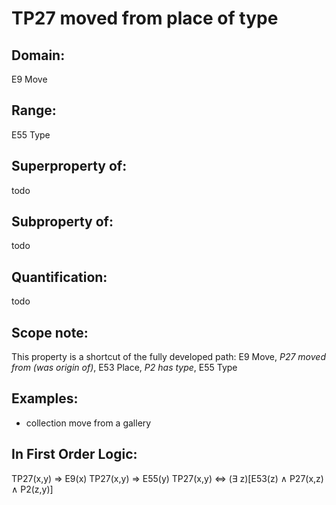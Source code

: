 # TP27 moved from place of type

## Domain: 

E9 Move

## Range: 

E55 Type

## Superproperty of: 

todo

## Subproperty of: 

todo

## Quantification: 

todo

## Scope note: 

This property is a shortcut of the fully developed path: E9 Move, _P27 moved from (was origin of)_, E53 Place, _P2 has type_, E55 Type

## Examples: 

* collection move from a gallery

## In First Order Logic: 

TP27(x,y) ⇒ E9(x)
TP27(x,y) ⇒ E55(y)
TP27(x,y) ⇔ (∃ z)[E53(z) ∧ P27(x,z) ∧ P2(z,y)]

